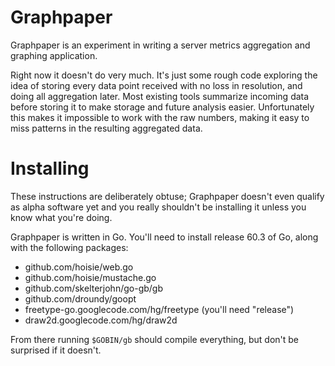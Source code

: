 Graphpaper
==========

Graphpaper is an experiment in writing a server metrics aggregation and
graphing application.

Right now it doesn't do very much. It's just some rough code exploring the
idea of storing every data point received with no loss in resolution, and
doing all aggregation later. Most existing tools summarize incoming data
before storing it to make storage and future analysis easier. Unfortunately
this makes it impossible to work with the raw numbers, making it easy to miss
patterns in the resulting aggregated data.

# Installing

These instructions are deliberately obtuse; Graphpaper doesn't even qualify as
alpha software yet and you really shouldn't be installing it unless you know
what you're doing.

Graphpaper is written in Go. You'll need to install release 60.3 of Go, along
with the following packages:

  * github.com/hoisie/web.go
  * github.com/hoisie/mustache.go
  * github.com/skelterjohn/go-gb/gb
  * github.com/droundy/goopt
  * freetype-go.googlecode.com/hg/freetype (you'll need "release")
  * draw2d.googlecode.com/hg/draw2d

From there running `$GOBIN/gb` should compile everything, but don't be
surprised if it doesn't.